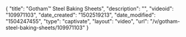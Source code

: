{
    "title": "Gotham&trade; Steel Baking Sheets",
    "description": "",
    "videoid": "109971103",
    "date_created": "1502519213",
    "date_modified": "1504247455",
    "type": "captivate",
    "layout": "video",
    "url": "\/v\/gotham-steel-baking-sheets\/109971103"
}
